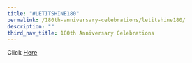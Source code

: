 ```yaml
---
title: "#LETITSHINE180"
permalink: /180th-anniversary-celebrations/letitshine180/
description: ""
third_nav_title: 180th Anniversary Celebrations
---
```

Click [Here](https://sites.google.com/moe.edu.sg/letitshine180/home)